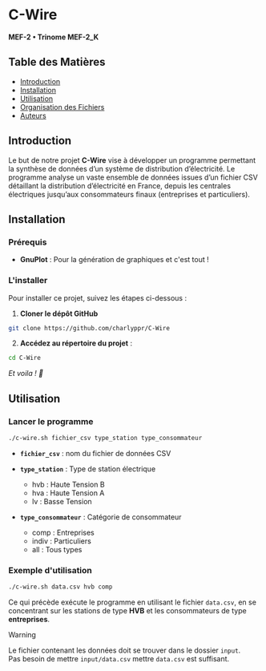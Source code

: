 # C-Wire

**MEF-2 • Trinome MEF-2_K**

## Table des Matières 
- [Introduction](#introduction)
- [Installation](#installation)
- [Utilisation](#utilisation)
- [Organisation des Fichiers](#organisation-des-fichiers)
- [Auteurs](#auteurs)

## Introduction

Le but de notre projet **C-Wire** vise à développer un programme permettant la synthèse de données d’un système de distribution d’électricité. Le programme analyse un vaste ensemble de données issues d’un fichier CSV détaillant la distribution d’électricité en France, depuis les centrales électriques jusqu’aux consommateurs finaux (entreprises et particuliers).

## Installation

### Prérequis

- **GnuPlot** : Pour la génération de graphiques
et c'est tout !

### L'installer

Pour installer ce projet, suivez les étapes ci-dessous :

1. **Cloner le dépôt GitHub**
```bash
git clone https://github.com/charlyppr/C-Wire
```

2. **Accédez au répertoire du projet** :
```bash
cd C-Wire
```

*Et voila ! 🎉*

## Utilisation

### Lancer le programme
```bash
./c-wire.sh fichier_csv type_station type_consommateur
```

- **`fichier_csv`** : nom du fichier de données CSV

- **`type_station`** : Type de station électrique
    - hvb : Haute Tension B
    - hva : Haute Tension A
    - lv : Basse Tension

- **`type_consommateur`**  : Catégorie de consommateur
    - comp : Entreprises
    - indiv : Particuliers
    - all : Tous types

### Exemple d'utilisation
```bash
./c-wire.sh data.csv hvb comp
```

Ce qui précède exécute le programme en utilisant le fichier `data.csv`, en se concentrant sur les stations de type **HVB** et les consommateurs de type **entreprises**.

> [!WARNING] 
> Le fichier contenant les données doit se trouver dans le dossier `input`.  
> Pas besoin de mettre `input/data.csv` mettre `data.csv` est suffisant.
